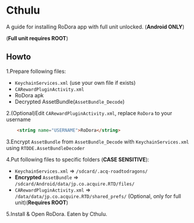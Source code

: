 # Cthulu
A guide for installing RoDora app with full unit unlocked. (**Android ONLY**)

(**Full unit requires ROOT**)

Howto
----
1.Prepare following files:
* `KeychainServices.xml` (use your own file if exists)
* `CARewardPluginActivity.xml`
* RoDora apk
* Decrypted AssetBundle(`AssetBundle_Decode`)

2.(Optional)Edit `CARewardPluginActivity.xml`, replace `RoDora` to your username
```html
    <string name="USERNAME">RoDora</string>
```
  
3.Encrypt `AssetBundle` from `AssetBundle_Decode` with `KeychainServices.xml` using `RTDDE.AssetBundleDecoder`

4.Put following files to specific folders (**CASE SENSITIVE**):
* `KeychainServices.xml` => `/sdcard/.acq-roadtodragons/`
* **Encrypted** `AssetBundle` => `/sdcard/Android/data/jp.co.acquire.RTD/files/`
* `CARewardPluginActivity.xml` => `/data/data/jp.co.acquire.RTD/shared_prefs/` (Optional, only for full unit)(**Requires ROOT**)

5.Install & Open RoDora. Eaten by Cthulu.
